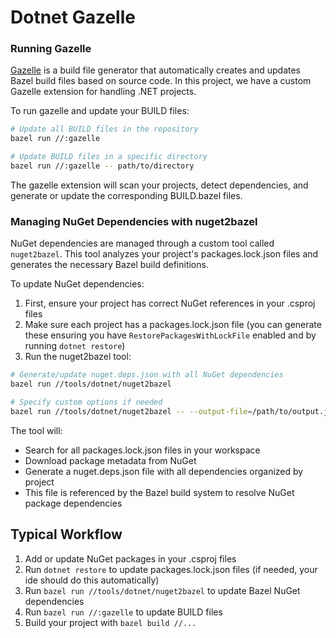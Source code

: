 # Dotnet Gazelle

### Running Gazelle

[Gazelle](https://github.com/bazelbuild/bazel-gazelle) is a build file generator that automatically creates and updates Bazel build files based on source code. In this project, we have a custom Gazelle extension for handling .NET projects.

To run gazelle and update your BUILD files:

```bash
# Update all BUILD files in the repository
bazel run //:gazelle

# Update BUILD files in a specific directory
bazel run //:gazelle -- path/to/directory
```

The gazelle extension will scan your projects, detect dependencies, and generate or update the corresponding BUILD.bazel files.

### Managing NuGet Dependencies with nuget2bazel

NuGet dependencies are managed through a custom tool called `nuget2bazel`. This tool analyzes your project's packages.lock.json files and generates the necessary Bazel build definitions.

To update NuGet dependencies:

1. First, ensure your project has correct NuGet references in your .csproj files
2. Make sure each project has a packages.lock.json file (you can generate these ensuring you have `RestorePackagesWithLockFile` enabled and by running `dotnet restore`)
3. Run the nuget2bazel tool:

```bash
# Generate/update nuget.deps.json with all NuGet dependencies
bazel run //tools/dotnet/nuget2bazel

# Specify custom options if needed
bazel run //tools/dotnet/nuget2bazel -- --output-file=/path/to/output.json --package-source=https://your-nuget-source
```

The tool will:
- Search for all packages.lock.json files in your workspace
- Download package metadata from NuGet
- Generate a nuget.deps.json file with all dependencies organized by project
- This file is referenced by the Bazel build system to resolve NuGet package dependencies

## Typical Workflow

1. Add or update NuGet packages in your .csproj files
2. Run `dotnet restore` to update packages.lock.json files (if needed,  your ide should do this automatically)
3. Run `bazel run //tools/dotnet/nuget2bazel` to update Bazel NuGet dependencies
4. Run `bazel run //:gazelle` to update BUILD files
5. Build your project with `bazel build //...`
